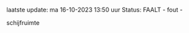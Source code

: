 laatste update: 
ma 16-10-2023 13:50   uur 
Status: FAALT - fout - 
<div class="service R">schijfruimte</div>